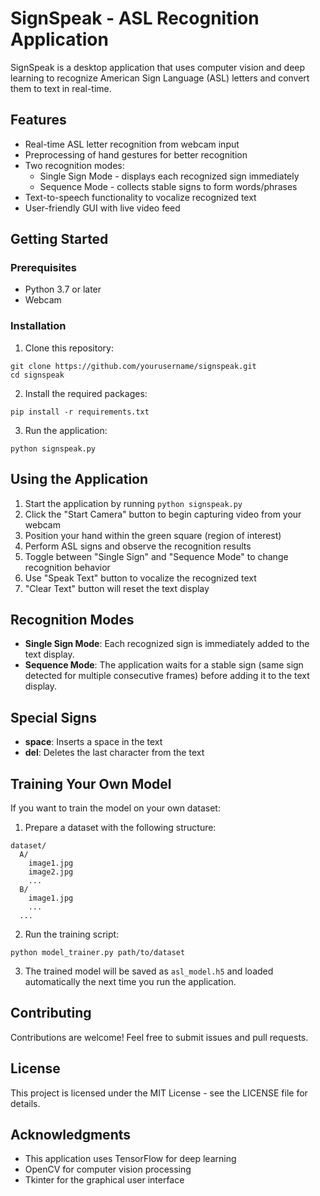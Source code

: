 # SignSpeak - ASL Recognition Application

SignSpeak is a desktop application that uses computer vision and deep learning to recognize American Sign Language (ASL) letters and convert them to text in real-time.

## Features

- Real-time ASL letter recognition from webcam input
- Preprocessing of hand gestures for better recognition
- Two recognition modes:
  - Single Sign Mode - displays each recognized sign immediately
  - Sequence Mode - collects stable signs to form words/phrases
- Text-to-speech functionality to vocalize recognized text
- User-friendly GUI with live video feed

## Getting Started

### Prerequisites

- Python 3.7 or later
- Webcam

### Installation

1. Clone this repository:
```
git clone https://github.com/yourusername/signspeak.git
cd signspeak
```

2. Install the required packages:
```
pip install -r requirements.txt
```

3. Run the application:
```
python signspeak.py
```

## Using the Application

1. Start the application by running `python signspeak.py`
2. Click the "Start Camera" button to begin capturing video from your webcam
3. Position your hand within the green square (region of interest)
4. Perform ASL signs and observe the recognition results
5. Toggle between "Single Sign" and "Sequence Mode" to change recognition behavior
6. Use "Speak Text" button to vocalize the recognized text
7. "Clear Text" button will reset the text display

## Recognition Modes

- **Single Sign Mode**: Each recognized sign is immediately added to the text display.
- **Sequence Mode**: The application waits for a stable sign (same sign detected for multiple consecutive frames) before adding it to the text display.

## Special Signs

- **space**: Inserts a space in the text
- **del**: Deletes the last character from the text

## Training Your Own Model

If you want to train the model on your own dataset:

1. Prepare a dataset with the following structure:
```
dataset/
  A/
    image1.jpg
    image2.jpg
    ...
  B/
    image1.jpg
    ...
  ...
```

2. Run the training script:
```
python model_trainer.py path/to/dataset
```

3. The trained model will be saved as `asl_model.h5` and loaded automatically the next time you run the application.

## Contributing

Contributions are welcome! Feel free to submit issues and pull requests.

## License

This project is licensed under the MIT License - see the LICENSE file for details.

## Acknowledgments

- This application uses TensorFlow for deep learning
- OpenCV for computer vision processing
- Tkinter for the graphical user interface 